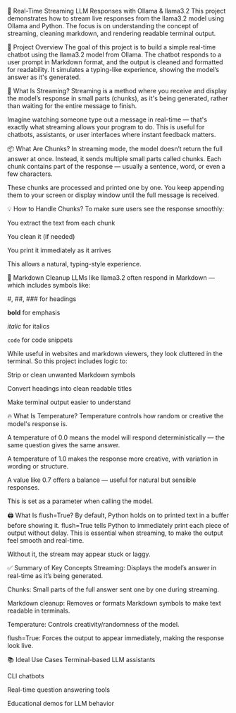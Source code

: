 🧠 Real-Time Streaming LLM Responses with Ollama & llama3.2
This project demonstrates how to stream live responses from the llama3.2 model using Ollama and Python. The focus is on understanding the concept of streaming, cleaning markdown, and rendering readable terminal output.

📌 Project Overview
The goal of this project is to build a simple real-time chatbot using the llama3.2 model from Ollama. The chatbot responds to a user prompt in Markdown format, and the output is cleaned and formatted for readability. It simulates a typing-like experience, showing the model’s answer as it's generated.

🚀 What Is Streaming?
Streaming is a method where you receive and display the model’s response in small parts (chunks), as it's being generated, rather than waiting for the entire message to finish.

Imagine watching someone type out a message in real-time — that's exactly what streaming allows your program to do. This is useful for chatbots, assistants, or user interfaces where instant feedback matters.

📦 What Are Chunks?
In streaming mode, the model doesn’t return the full answer at once. Instead, it sends multiple small parts called chunks. Each chunk contains part of the response — usually a sentence, word, or even a few characters.

These chunks are processed and printed one by one. You keep appending them to your screen or display window until the full message is received.

💡 How to Handle Chunks?
To make sure users see the response smoothly:

You extract the text from each chunk

You clean it (if needed)

You print it immediately as it arrives

This allows a natural, typing-style experience.

🧼 Markdown Cleanup
LLMs like llama3.2 often respond in Markdown — which includes symbols like:

#, ##, ### for headings

**bold** for emphasis

*italic* for italics

`code` for code snippets

While useful in websites and markdown viewers, they look cluttered in the terminal. So this project includes logic to:

Strip or clean unwanted Markdown symbols

Convert headings into clean readable titles

Make terminal output easier to understand

🔥 What Is Temperature?
Temperature controls how random or creative the model's response is.

A temperature of 0.0 means the model will respond deterministically — the same question gives the same answer.

A temperature of 1.0 makes the response more creative, with variation in wording or structure.

A value like 0.7 offers a balance — useful for natural but sensible responses.

This is set as a parameter when calling the model.

🖨️ What Is flush=True?
By default, Python holds on to printed text in a buffer before showing it. flush=True tells Python to immediately print each piece of output without delay. This is essential when streaming, to make the output feel smooth and real-time.

Without it, the stream may appear stuck or laggy.

✅ Summary of Key Concepts
Streaming: Displays the model’s answer in real-time as it’s being generated.

Chunks: Small parts of the full answer sent one by one during streaming.

Markdown cleanup: Removes or formats Markdown symbols to make text readable in terminals.

Temperature: Controls creativity/randomness of the model.

flush=True: Forces the output to appear immediately, making the response look live.

📚 Ideal Use Cases
Terminal-based LLM assistants

CLI chatbots

Real-time question answering tools

Educational demos for LLM behavior
